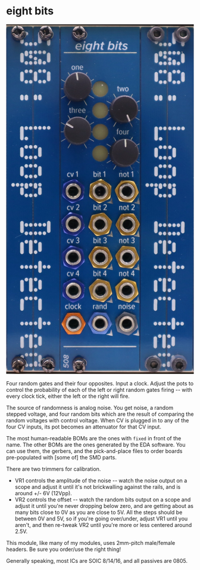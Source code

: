 # eight bits

<img src="8-bits.jpg" width=600>

Four random gates and their four opposites. Input a clock. Adjust the pots to control the probability of each of the left or right random gates firing -- with every clock tick, either the left or the right will fire.

The source of randomness is analog noise. You get noise, a random stepped voltage, and four random bits which are the result of comparing the random voltages with control voltage. When CV is plugged in to any of the four CV inputs, its pot becomes an attenuator for that CV input. 

The most human-readable BOMs are the ones with `fixed` in front of the name. The other BOMs are the ones generated by the EDA software. You can use them, the gerbers, and the pick-and-place files to order boards pre-populated with [some of] the SMD parts.

There are two trimmers for calibration. 

- VR1 controls the amplitude of the noise -- watch the noise output on a scope and adjust it until it's not brickwalling against the rails, and is around +/- 6V (12Vpp). 
- VR2 controls the offset -- watch the random bits output on a scope and adjust it until you're never dropping below zero, and are getting about as many bits close to 0V as you are close to 5V. All the steps should be between 0V and 5V, so if you're going over/under, adjust VR1 until you aren't, and then re-tweak VR2 until you're more or less centered around 2.5V.

This module, like many of my modules, uses 2mm-pitch male/female headers. Be sure you order/use the right thing!

Generally speaking, most ICs are SOIC 8/14/16, and all passives are 0805.
